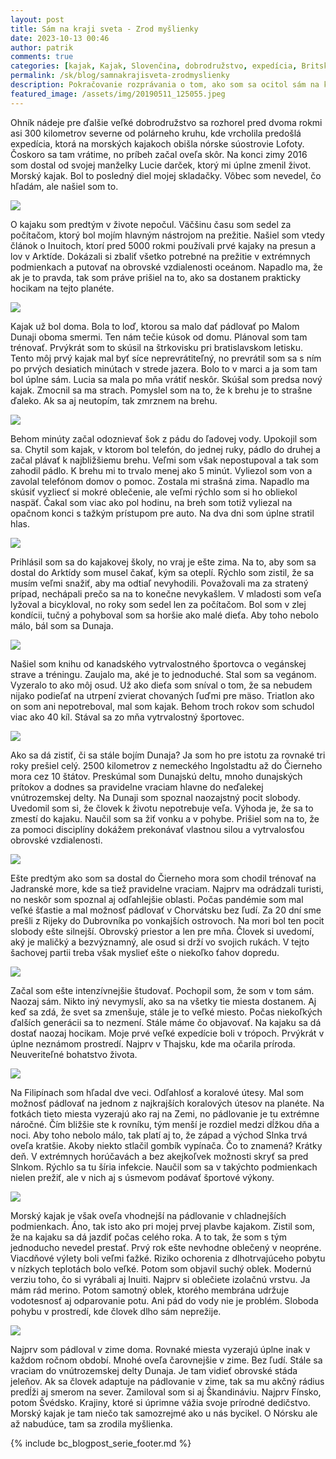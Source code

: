 ```yaml
---
layout: post
title: Sám na kraji sveta - Zrod myšlienky
date: 2023-10-13 00:46
author: patrik
comments: true
categories: [kajak, Kajak, Slovenčina, dobrodružstvo, expedícia, Britská Kolumbia, Kanada, medveď, tuleň, veľryba, outdoor]
permalink: /sk/blog/samnakrajisveta-zrodmyslienky
description: Pokračovanie rozprávania o tom, ako som sa ocitol sám na kraji sveta a opäť zažil pocit úplnej slobody. O tom, že táto cesta nebola ľahká. Poviem vám o tom, ako to celé začalo. O tom, ako malá zmena v živote človeka môže od základov zmeniť jeho smerovanie. O neuveriteľnom dobrodružstve, ktoré stále neskončilo.
featured_image: /assets/img/20190511_125055.jpeg
---
```

Ohník nádeje pre ďalšie veľké dobrodružstvo sa rozhorel pred dvoma rokmi asi 300 kilometrov severne od polárneho kruhu, kde vrcholila predošlá expedícia, ktorá na morských kajakoch obišla nórske súostrovie Lofoty. Čoskoro sa tam vrátime, no príbeh začal oveľa skôr. Na konci zimy 2016 som dostal od svojej manželky Lucie darček, ktorý mi úplne zmenil život. Morský kajak. Bol to posledný diel mojej skladačky. Vôbec som nevedel, čo hľadám, ale našiel som to.

![](/assets/img/20210808_171634.jpeg)

O kajaku som predtým v živote nepočul. Väčšinu času som sedel za počítačom, ktorý bol mojím hlavným nástrojom na prežitie. Našiel som vtedy článok o Inuitoch, ktorí pred 5000 rokmi používali prvé kajaky na presun a lov v Arktíde. Dokázali si zbaliť všetko potrebné na prežitie v extrémnych podmienkach a putovať na obrovské vzdialenosti oceánom. Napadlo ma, že ak je to pravda, tak som práve prišiel na to, ako sa dostanem prakticky hocikam na tejto planéte.

![](/assets/img/20190511_125055.jpeg)

Kajak už bol doma. Bola to loď, ktorou sa malo dať pádlovať po Malom Dunaji oboma smermi. Ten nám tečie kúsok od domu. Plánoval som tam trénovať. Prvýkrát som to skúsil na štrkovisku pri bratislavskom letisku. Tento môj prvý kajak mal byť síce neprevrátiteľný, no prevrátil som sa s ním po prvých desiatich minútach v strede jazera. Bolo to v marci a ja som tam bol úplne sám. Lucia sa mala po mňa vrátiť neskôr. Skúšal som predsa nový kajak. Zmocnil sa ma strach. Pomyslel som na to, že k brehu je to strašne ďaleko. Ak sa aj neutopím, tak zmrznem na brehu.

![](/assets/img/20210611_202728.jpeg)

Behom minúty začal odoznievať šok z pádu do ľadovej vody. Upokojil som sa. Chytil som kajak, v ktorom bol telefón, do jednej ruky, pádlo do druhej a začal plávať k najbližšiemu brehu. Veľmi som však nepostupoval a tak som zahodil pádlo. K brehu mi to trvalo menej ako 5 minút. Vyliezol som von a zavolal telefónom domov o pomoc. Zostala mi strašná zima. Napadlo ma skúsiť vyzliecť si mokré oblečenie, ale veľmi rýchlo som si ho obliekol naspäť. Čakal som viac ako pol hodinu, na breh som totiž vyliezal na opačnom konci s tažkým prístupom pre auto. Na dva dni som úplne stratil hlas.

![](/assets/img/IMG_20220416_115645_059.jpeg)

Prihlásil som sa do kajakovej školy, no vraj je ešte zima. Na to, aby som sa dostal do Arktídy som musel čakať, kým sa oteplí. Rýchlo som zistil, že sa musím veľmi snažiť, aby ma odtiaľ nevyhodili. Považovali ma za stratený prípad, nechápali prečo sa na to konečne nevykašlem. V mladosti som veľa lyžoval a bicykloval, no roky som sedel len za počítačom. Bol som v zlej kondícii, tučný a pohyboval som sa horšie ako malé dieťa. Aby toho nebolo málo, bál som sa Dunaja.

![](/assets/img/20210523_133052.jpeg)

Našiel som knihu od kanadského vytrvalostného športovca o vegánskej strave a tréningu. Zaujalo ma, aké je to jednoduché. Stal som sa vegánom. Vyzeralo to ako môj osud. Už ako dieťa som sníval o tom, že sa nebudem nijako podieľať na utrpení zvierat chovaných ľuďmi pre mäso. Triatlon ako on som ani nepotreboval, mal som kajak. Behom troch rokov som schudol viac ako 40 kíl. Stával sa zo mňa vytrvalostný športovec.

![](/assets/img/IMG_3178.jpg)

Ako sa dá zistiť, či sa stále bojím Dunaja? Ja som ho pre istotu za rovnaké tri roky prešiel celý. 2500 kilometrov z nemeckého Ingolstadtu až do Čierneho mora cez 10 štátov. Preskúmal som Dunajskú deltu, mnoho dunajských prítokov a dodnes sa pravidelne vraciam hlavne do neďalekej vnútrozemskej delty. Na Dunaji som spoznal naozajstný pocit slobody. Uvedomil som si, že človek k životu nepotrebuje veľa. Výhoda je, že sa to zmestí do kajaku. Naučil som sa žiť vonku a v pohybe. Prišiel som na to, že za pomoci disciplíny dokážem prekonávať vlastnou silou a vytrvalosťou obrovské vzdialenosti.

![](/assets/img/foxo-hr.jpg)

Ešte predtým ako som sa dostal do Čierneho mora som chodil trénovať na Jadranské more, kde sa tiež pravidelne vraciam. Najprv ma odrádzali turisti, no neskôr som spoznal aj odľahlejšie oblasti. Počas pandémie som mal veľké šťastie a mal možnosť pádlovať v Chorvátsku bez ľudí. Za 20 dní sme prešli z Rijeky do Dubrovníka po vonkajších ostrovoch. Na mori bol ten pocit slobody ešte silnejší. Obrovský priestor a len pre mňa. Človek si uvedomí, aký je maličký a bezvýznamný, ale osud si drží vo svojich rukách. V tejto šachovej partii treba však myslieť ešte o niekoľko ťahov dopredu.

![](/assets/img/P2218348.jpeg)

Začal som ešte intenzívnejšie študovať. Pochopil som, že som v tom sám. Naozaj sám. Nikto iný nevymyslí, ako sa na všetky tie miesta dostanem. Aj keď sa zdá, že svet sa zmenšuje, stále je to veľké miesto. Počas niekoľkých ďalších generácii sa to nezmení. Stále máme čo objavovať. Na kajaku sa dá dostať naozaj hocikam. Moje prvé veľké expedície boli v trópoch. Prvýkrát v úplne neznámom prostredí. Najprv v Thajsku, kde ma očarila príroda. Neuveriteľné bohatstvo života.

![](/assets/img/P1010051.jpeg)

Na Filipínach som hľadal dve veci. Odľahlosť a koralové útesy. Mal som možnosť pádlovať na jednom z najkrajších koralových útesov na planéte. Na fotkách tieto miesta vyzerajú ako raj na Zemi, no pádlovanie je tu extrémne náročné. Čím bližšie ste k rovníku, tým menší je rozdiel medzi dĺžkou dňa a noci. Aby toho nebolo málo, tak platí aj to, že západ a východ Slnka trvá oveľa kratšie. Akoby niekto stlačil gombík vypínača. Čo to znamená? Krátky deň. V extrémnych horúčavách a bez akejkoľvek možnosti skryť sa pred Slnkom. Rýchlo sa tu šíria infekcie. Naučil som sa v takýchto podmienkach nielen prežiť, ale v nich aj s úsmevom podávať športové výkony.     

![](/assets/img/P3090369.jpeg)

Morský kajak je však oveľa vhodnejší na pádlovanie v chladnejších podmienkach. Áno, tak isto ako pri mojej prvej plavbe kajakom. Zistil som, že na kajaku sa dá jazdiť počas celého roka. A to tak, že som s tým jednoducho nevedel prestať. Prvý rok ešte nevhodne oblečený v neopréne. Viacdňové výlety boli veľmi ťažké. Riziko ochorenia z dlhotrvajúceho pobytu v nízkych teplotách bolo veľké. Potom som objavil suchý oblek. Modernú verziu toho, čo si vyrábali aj Inuiti. Najprv si oblečiete izolačnú vrstvu. Ja mám rád merino. Potom samotný oblek, ktorého membrána udržuje vodotesnosť aj odparovanie potu. Ani pád do vody nie je problém. Sloboda pohybu v prostredí, kde človek dlho sám neprežije.

![](/assets/img/IMG_20170114_125604.jpeg)

Najprv som pádloval v zime doma. Rovnaké miesta vyzerajú úplne inak v každom ročnom období. Mnohé oveľa čarovnejšie v zime. Bez ľudí. Stále sa vraciam do vnútrozemskej delty Dunaja. Je tam vidieť obrovské stáda jeleňov. Ak sa človek adaptuje na pádlovanie v zime, tak sa mu akčný rádius predĺži aj smerom na sever. Zamiloval som si aj Škandináviu. Najprv Fínsko, potom Švédsko. Krajiny, ktoré si úprimne vážia svoje prírodné dedičstvo. Morský kajak je tam niečo tak samozrejmé ako u nás bycikel. O Nórsku ale až nabudúce, tam sa zrodila myšlienka.

{% include bc_blogpost_serie_footer.md %}